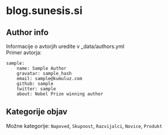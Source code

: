 # blog.sunesis.si

## Author info

Informacije o avtorjih uredite v _data/authors.yml  
Primer avtorja:
```
sample:
    name: Sample Author
    gravatar: sample_hash
    email: sample@kumuluz.com
    github: sample
    twitter: sample
    about: Nobel Prize winning author
```

## Kategorije objav
Možne kategorije: `Napoved`, `Skupnost`, `Razvijalci`, `Novice`, `Produkt`

